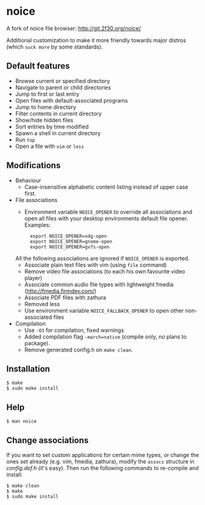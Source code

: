 # noice

A fork of noice file browser: http://git.2f30.org/noice/

Additional customization to make it more friendly towards major distros (which `suck more` by some standards).

## Default features

- Browse current or specified directory
- Navigate to parent or child directories
- Jump to first or last entry
- Open files with default-associated programs
- Jump to home directory
- Filter contents in current directory
- Show/hide hidden files
- Sort entries by time modified
- Spawn a shell in current directory
- Run `top`
- Open a file with `vim` or `less`

## Modifications

- Behaviour
    - Case-insensitive alphabetic content listing instead of upper case first.
- File associations
    - Environment variable `NOICE_OPENER` to override all associations and open all files with your desktop environments default file opener. Examples:

            export NOICE_OPENER=xdg-open
            export NOICE_OPENER=gnome-open
            export NOICE_OPENER=gvfs-open
    All the following associations are ignored if `NOICE_OPENER` is exported.
    - Associate plain text files with vim (using `file` command)
    - Remove video file associations (to each his own favourite video player)
    - Associate common audio file types with lightweight fmedia (http://fmedia.firmdev.com/)
    - Associate PDF files with zathura
    - Removed less
    - Use environment variable `NOICE_FALLBACK_OPENER` to open other non-associated files
- Compilation
    - Use `-O3` for compilation, fixed warnings
    - Added compilation flag `-march=native` (compile only, no plans to package).
    - Remove generated config.h on `make clean`.

## Installation

    $ make
    $ sudo make install

## Help

    $ man noice

## Change associations

If you want to set custom applications for certain mime types, or change the ones set already (e.g. vim, fmedia, zathura), modify the `assocs` structure in *config.def.h* (it's easy). Then run the following commands to re-compile and install:

    $ make clean
    $ make
    $ sudo make install
